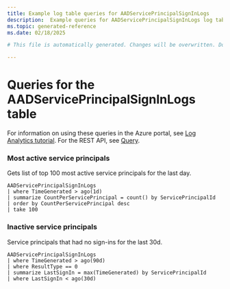```yaml
---
title: Example log table queries for AADServicePrincipalSignInLogs
description:  Example queries for AADServicePrincipalSignInLogs log table
ms.topic: generated-reference
ms.date: 02/18/2025

# This file is automatically generated. Changes will be overwritten. Do not change this file directly. 

---
```


# Queries for the AADServicePrincipalSignInLogs table

For information on using these queries in the Azure portal, see [Log Analytics tutorial](/azure/azure-monitor/logs/log-analytics-tutorial). For the REST API, see [Query](/rest/api/loganalytics/query).


### Most active service principals  


Gets list of top 100 most active service principals for the last day.  

```query
AADServicePrincipalSignInLogs
| where TimeGenerated > ago(1d)
| summarize CountPerServicePrincipal = count() by ServicePrincipalId
| order by CountPerServicePrincipal desc
| take 100
```



### Inactive service principals  


Service principals that had no sign-ins for the last 30d.  

```query
AADServicePrincipalSignInLogs
| where TimeGenerated > ago(90d)
| where ResultType == 0
| summarize LastSignIn = max(TimeGenerated) by ServicePrincipalId
| where LastSignIn < ago(30d)
```

